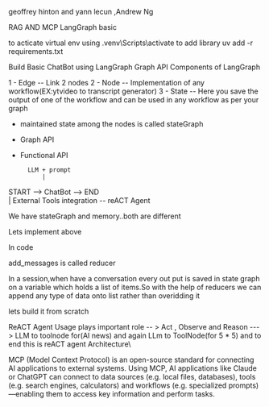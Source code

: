 geoffrey hinton and yann lecun ,Andrew Ng 

RAG AND MCP
LangGraph basic


to acticate virtual env using .venv\Scripts\activate
to add library uv add -r requirements.txt


Build Basic ChatBot using LangGraph Graph API
Components of LangGraph 

1 - Edge  -- Link 2 nodes
2 - Node  -- Implementation of any workflow(EX:ytvideo to transcript generator)
3 - State  -- Here you save the output of one of the  workflow and can be used in any workflow as per your graph


- maintained state among the nodes is called stateGraph
- Graph API
- Functional API

        LLM + prompt
            |
START --> ChatBot  --> END               
            |
   External Tools integration  --  reACT Agent

   We have stateGraph and memory..both are different

Lets implement above   

In code

add_messages is called reducer

In a session,when have a conversation every out put is saved in state graph on a variable which holds a list of items.So with the help of reducers we can append any type of data onto list rather than overidding it



lets build it from scratch

ReACT Agent Usage plays important role -- > Act , Observe and Reason  ---> LLM to toolnode for(AI news) and again LLm to ToolNode(for 5 * 5) and to end this is reACT agent Architecture\



MCP (Model Context Protocol) is an open-source standard for connecting AI applications to external systems.
Using MCP, AI applications like Claude or ChatGPT can connect to data sources (e.g. local files, databases), tools (e.g. search engines, calculators) and workflows (e.g. specialized prompts)—enabling them to access key information and perform tasks.